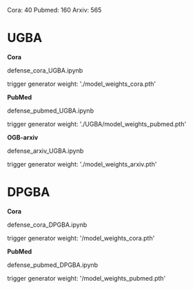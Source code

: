 Cora: 40
Pubmed: 160
Arxiv: 565


# UGBA

**Cora**

defense_cora_UGBA.ipynb

trigger generator weight: './model_weights_cora.pth'

**PubMed**

defense_pubmed_UGBA.ipynb

trigger generator weight: './UGBA/model_weights_pubmed.pth'

**OGB-arxiv**

defense_arxiv_UGBA.ipynb

trigger generator weight: './model_weights_arxiv.pth'






# DPGBA

**Cora**

defense_cora_DPGBA.ipynb

trigger generator weight: '/model_weights_cora.pth'


**PubMed**

defense_pubmed_DPGBA.ipynb

trigger generator weight: '/model_weights_pubmed.pth'

